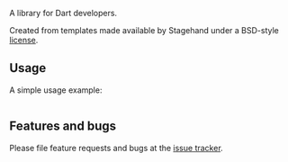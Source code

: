 A library for Dart developers.

Created from templates made available by Stagehand under a BSD-style
[license](https://github.com/dart-lang/stagehand/blob/master/LICENSE).

## Usage

A simple usage example:

```
```

## Features and bugs

Please file feature requests and bugs at the [issue tracker][tracker].

[tracker]: http://example.com/issues/replaceme
